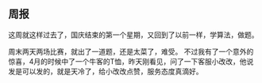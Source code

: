 ## 周报

这周就这样过去了，国庆结束的第一个星期，又回到了以前一样，学算法，做题。

周末两天两场比赛，就出了一道题，还是太菜了，难受。
不过我有了一个意外的惊喜，4月的时候中了一个牛客的T恤，昨天刚看见，问了一下客服小改改，他说发是可以发的，就是天冷了，给小改改点赞，服务态度真滴好。
